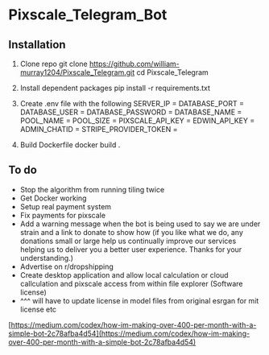 # Pixscale_Telegram_Bot


## Installation
1. Clone repo
    git clone https://github.com/william-murray1204/Pixscale_Telegram.git
    cd Pixscale_Telegram

2. Install dependent packages
    pip install -r requirements.txt

3. Create .env file with the following
    SERVER_IP =
    DATABASE_PORT =
    DATABASE_USER =
    DATABASE_PASSWORD =
    DATABASE_NAME =
    POOL_NAME =
    POOL_SIZE =
    PIXSCALE_API_KEY =
    EDWIN_API_KEY =
    ADMIN_CHATID =
    STRIPE_PROVIDER_TOKEN =

4. Build Dockerfile
    docker build .




## To do
- Stop the algorithm from running tiling twice
- Get Docker working
- Setup real payment system
- Fix payments for pixscale
- Add a warning message when the bot is being used to say we are under strain and a link to donate to show how (if you like what we do, any donations small or large     help us continually improve our services helping us to deliver you a better user experience. Thanks for your understanding.)
- Advertise on r/dropshipping
- Create desktop application and allow local calculation or cloud callculation and pixscale access from within file explorer (Software license)
- ^^^ will have to update license in model files from original esrgan for mit license etc

[https://medium.com/codex/how-im-making-over-400-per-month-with-a-simple-bot-2c78afba4d54](https://medium.com/codex/how-im-making-over-400-per-month-with-a-simple-bot-2c78afba4d54)
